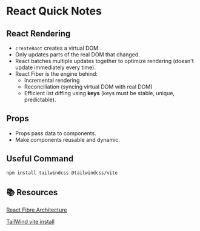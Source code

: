 # React Quick Notes

## React Rendering
- `createRoot` creates a virtual DOM.
- Only updates parts of the real DOM that changed.
- React batches multiple updates together to optimize rendering (doesn't update immediately every time).
- React Fiber is the engine behind:
  - Incremental rendering
  - Reconciliation (syncing virtual DOM with real DOM)
  - Efficient list diffing using **keys** (keys must be stable, unique, predictable).

## Props
- Props pass data to components.
- Make components reusable and dynamic.

## Useful Command
```bash
npm install tailwindcss @tailwindcss/vite
```

## 📚 Resources

[React Fibre Architecture](https://github.com/acdlite/react-fiber-architecture)

[TailWind vite install](https://drive.google.com/file/d/1mlmO0e479nASrxJ-YLImHoxpmwCymLHs/view)
